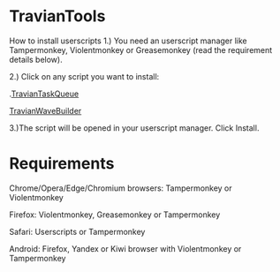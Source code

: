 # TravianTools
How to install userscripts
1.) You need an userscript manager like Tampermonkey, Violentmonkey or Greasemonkey (read the requirement details below).

2.) Click on any script you want to install:

.[TravianTaskQueue](https://github.com/MRB05/TravianTools/blob/main/TravianTaskQueue/TravianTaskQueue.user.js)

[TravianWaveBuilder](https://github.com/MRB05/TravianTools/blob/main/TravianWaveBuilder/TravianWaveBuilder.user.js)

3.)The script will be opened in your userscript manager. Click Install.

# Requirements
Chrome/Opera/Edge/Chromium browsers: Tampermonkey or Violentmonkey

Firefox: Violentmonkey, Greasemonkey or Tampermonkey

Safari: Userscripts or Tampermonkey

Android: Firefox, Yandex or Kiwi browser with Violentmonkey or Tampermonkey
